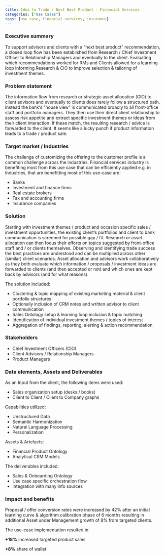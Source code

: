 ```yaml
---
title: Idea to Trade / Next Best Product - Financial Services
categories: ["Use Cases"]
tags: [use case, financial services, insurance]
---
```


### Executive summary
To support advisors and clients with a “next best product” recommendation, a closed loop flow has been established
from Research / Chief Investment Officer to Relationship Managers and eventually to the client.
Evaluating which recommendations worked for RMs and Clients allowed for a learning loop informing Research & CIO
to improve selection & tailoring of investment themes.

### Problem statement
The information flow from research or strategic asset allocation (CIO) to client advisors and eventually to clients does rarely follow
a structured path. Instead the bank‘s “house view” is communicated broadly to all front-office staff and portfolio managers.
They then use their direct client relationship to assess risk appetite and extract specific investment themes or
ideas from their client interaction. If these match, the resulting research / advice is forwarded to the client.
It seems like a lucky punch if product information leads to a trade / product sale.

### Target market / Industries
The challenge of customizing the offering to the customer profile is a common challenge across the industries.
Financial services industry is benefiting most from this use case that can be efficiently applied e.g. in
Industries, that are benefitting most of this use-case are:
- Banks
- Investment and finance firms
- Real estate brokers
- Tax and accounting firms
- Insurance companies

### Solution
Starting with investment themes / product and occasion specific sales / investment opportunities,
the existing client‘s portfolios and client to bank communication is screened for possible gap / fit.
Research or asset allocation can then focus their efforts on topics suggested by front-office staff and / or clients themselves.
Observing and identifying trade success the best practices are understood and can be multiplied across other (similar) client scenarios.
Asset allocation and advisors work collaboratively as they both evaluate which information / proposals / investment ideas are
forwarded to clients (and then accepted or not) and which ones are kept back by advisors (and for what reasons).

The solution included:
- Clustering & topic mapping of existing marketing material & client portfolio structures
- Optionally inclusion of CRM notes and written advisor to client communication
- Sales Ontology setup & learning loop inclusion & topic matching
- Identification of individual investment themes / topics of interest
- Aggregation of findings, reporting, alerting & action recommendation

### Stakeholders
- Chief Investment Officers (CIO) 
- Client Advisors / Relationship Managers
- Product Managers

### Data elements, Assets and Deliverables

As an Input from the client, the following items were used:
- Sales organization setup (desks / books)
- Client to Client / Client to Company graphs

Capabilities utilized:
- Unstructured Data
- Semantic Harmonization
- Natural Language Processing
- Personalization

Assets & Artefacts:
- Financial Product Ontology
- Analytical CRM Models

The deliverables included:
- Sales & Onboarding Ontology
- Use case specific orchestration flow
- Integration with many info sources

### Impact and benefits
Proposal / offer conversion rates were increased by 42% after an initial learning curve & algorithm calibration phase of 6 months
resulting in additional Asset under Management growth of 8% from targeted clients.

The use-case implementation resulted in:

**+18%** increased targeted product sales

**+8%** share of wallet
